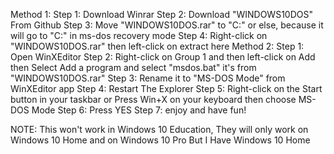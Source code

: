 Method 1:
Step 1: Download Winrar
Step 2: Download "WINDOWS10DOS" From Github
Step 3: Move "WINDOWS10DOS.rar" to "C:\" or else, because it will go to "C:\" in ms-dos recovery mode
Step 4: Right-click on "WINDOWS10DOS.rar" then left-click on extract here
Method 2:
Step 1: Open WinXEditor
Step 2: Right-click on Group 1 and then left-click on Add then Select Add a program and select "msdos.bat" it's from "WINDOWS10DOS.rar"
Step 3: Rename it to "MS-DOS Mode" from WinXEditor app
Step 4: Restart The Explorer
Step 5: Right-click on the Start button in your taskbar or Press Win+X on your keyboard then choose MS-DOS Mode
Step 6: Press YES
Step 7: enjoy and have fun!

NOTE: This won't work in Windows 10 Education, They will only work on Windows 10 Home and on Windows 10 Pro
But I Have Windows 10 Home
